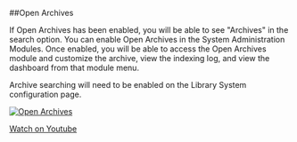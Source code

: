 ##Open Archives

If Open Archives has been enabled, you will be able to see "Archives" in the search option. You can enable Open Archives in the System Administration Modules. Once enabled, you will be able to access the Open Archives module and customize the archive, view the indexing log, and view the dashboard from that module menu.

Archive searching will need to be enabled on the Library System configuration page.

[![Open Archives](/manual/images/Open-Archives.jpg)](https://youtu.be/3_MCwMDFPEg)

[Watch on Youtube](https://youtu.be/3_MCwMDFPEg)
